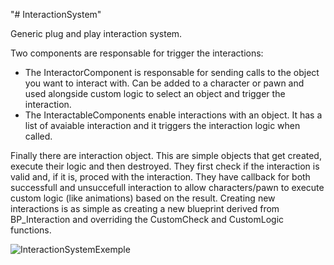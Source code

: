 "# InteractionSystem" 

Generic plug and play interaction system.

Two components are responsable for trigger the interactions:
- The InteractorComponent is responsable for sending calls to the object you want to interact with. Can be added to a character or pawn and used alongside custom logic to select an object and trigger the interaction.
- The InteractableComponents enable interactions with an object. It has a list of avaiable interaction and it triggers the interaction logic when called.

Finally there are interaction object.
This are simple objects that get created, execute their logic and then destroyed. They first check if the interaction is valid and, if it is, proced with the interaction.
They have callback for both successfull and unsuccefull interaction to allow characters/pawn to execute custom logic (like animations) based on the result.
Creating new interactions is as simple as creating a new blueprint derived from BP_Interaction and overriding the CustomCheck and CustomLogic functions.

![InteractionSystemExemple](https://github.com/ILMatthew/MyPlugins/assets/46683546/3e38cfe7-7d30-47cd-9b5c-03cafc65a124)
